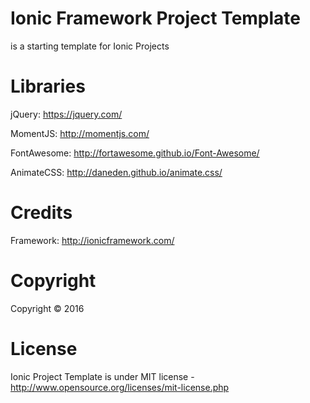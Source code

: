 <h1>Ionic Framework Project Template</h1>
<p>
is a starting template for Ionic Projects
</p>

<h1>Libraries</h1>
<p>jQuery: <a href="https://jquery.com/">https://jquery.com/</a></p>
<p>MomentJS: <a href="http://momentjs.com/">http://momentjs.com/</a></p>
<p>FontAwesome: <a href="http://fortawesome.github.io/Font-Awesome/">http://fortawesome.github.io/Font-Awesome/</a></p>
<p>AnimateCSS: <a href="http://daneden.github.io/animate.css/">http://daneden.github.io/animate.css/</a></p>

<h1>Credits</h1>
<p>
Framework: <a href="http://ionicframework.com/">http://ionicframework.com/</a>
</p>

<h1>Copyright</h1>
<p>
Copyright &copy; 2016
</p>

<h1>License</h1>
<p>
Ionic Project Template is under MIT license - <a href="http://www.opensource.org/licenses/mit-license.php">http://www.opensource.org/licenses/mit-license.php</a>
</p>

